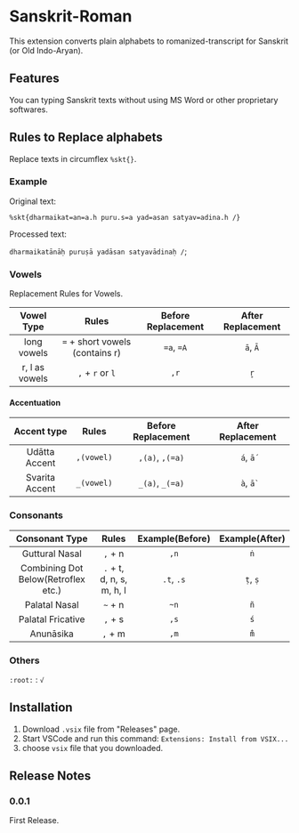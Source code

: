 # Sanskrit-Roman

This extension converts plain alphabets to romanized-transcript for Sanskrit (or Old Indo-Aryan).

## Features

You can typing Sanskrit texts without using MS Word or other proprietary softwares.

## Rules to Replace alphabets

Replace texts in circumflex `%skt{}`.

### Example

Original text:

`%skt{dharmaikat=an=a.h puru.s=a yad=asan satyav=adina.h /}`

Processed text:

`dharmaikatānāḥ puruṣā yadāsan satyavādinaḥ /`;

### Vowels

Replacement Rules for Vowels.

|Vowel Type|Rules|Before Replacement|After Replacement|
|:-:|:-:|:-:|:-:|
|long vowels|`=` + short vowels (contains r)|`=a`, `=A`|`ā`, `Ā`|
|r, l as vowels|`,` + `r` or `l`|`,r`|`r̥`|

#### Accentuation

|Accent type|Rules|Before Replacement|After Replacement|
|:-:|:-:|:-:|:-:|
|Udātta Accent|`,(vowel)`|`,(a)`, `,(=a)`|`á`, `ā́`|
|Svarita Accent|`_(vowel)`|`_(a)`, `_(=a)`|`à`, `ā̀`|

### Consonants

|Consonant Type|Rules|Example(Before)|Example(After)|
|:-:|:-:|:-:|:-:|
|Guttural Nasal|`,` + n|`,n`|`ṅ`|
|Combining Dot Below(Retroflex etc.)|`.` + t, d, n, s, m, h, l|`.t`, `.s`|`ṭ`, `ṣ`|
|Palatal Nasal|`~` + n|`~n`|`ñ`|
|Palatal Fricative|`,` + s|`,s`|`ś`|
|Anunāsika|`,` + m|`,m`|`m̐`|

### Others

`:root:` : `√`

## Installation

1. Download `.vsix` file from "Releases" page.
2. Start VSCode and run this command:  `Extensions: Install from VSIX...`
3. choose `vsix` file that you downloaded.

## Release Notes

### 0.0.1

First Release.
